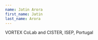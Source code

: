 ```yaml
---
name: Jatin Arora
first_name: Jatin
last_name: Arora
---
```

VORTEX CoLab and CISTER, ISEP, Portugal
